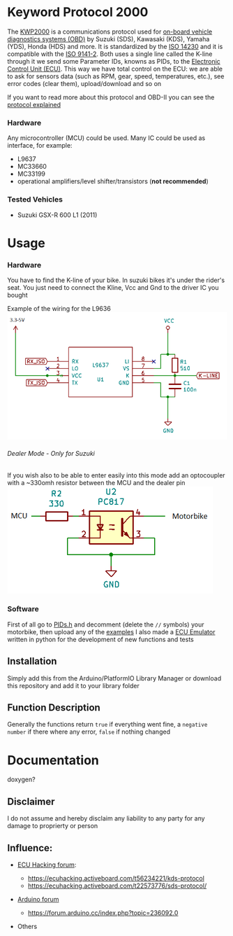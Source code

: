# Keyword Protocol 2000
The [KWP2000](https://en.wikipedia.org/wiki/Keyword_Protocol_2000/) is a communications protocol used for [on-board vehicle diagnostics systems (OBD)](https://en.wikipedia.org/wiki/On-board_diagnostics) by Suzuki (SDS), Kawasaki (KDS), Yamaha (YDS), Honda (HDS) and more. It is standardized by the [ISO 14230](https://www.iso.org/obp/ui/#iso:std:iso:14230:-1:ed-2:v1:en) and it is compatible with the [ISO 9141-2](https://www.iso.org/obp/ui/#iso:std:iso:9141:-2:ed-1:v1:en). Both uses a single line called the K-line through it we send some Parameter IDs, knowns as PIDs, to the [Electronic Control Unit (ECU)](https://en.wikipedia.org/wiki/Electronic_control_unit). This way we have total control on the ECU: we are able to ask for sensors data (such as RPM, gear, speed, temperatures, etc.), see error codes (clear them), upload/download and so on

If you want to read more about this protocol and OBD-II you can see the [protocol explained](protocol.md)

### Hardware
Any microcontroller (MCU) could be used. Many IC could be used as interface, for example:
- L9637
- MC33660
- MC33199
- operational amplifiers/level shifter/transistors (**not recommended**)

### Tested Vehicles
- Suzuki GSX-R 600 L1 (2011)

# Usage
### Hardware
You have to find the K-line of your bike. In suzuki bikes it's under the rider's seat. You just need to connect the Kline, Vcc and Gnd to the driver IC you bought

Example of the wiring for the L9636
![Alt text](/extras/Images/l9637_wiring.png?raw=true "L9637 wiring")


###### Dealer Mode - Only for Suzuki
If you wish also to be able to enter easily into this mode add an optocoupler with a ~330omh resistor between the MCU and the dealer pin
![Alt text](/extras/Images/dealer_mode.png?raw=true "dealer mode")

### Software
First of all go to [PIDs.h](/src/PIDs.h) and decomment (delete the `//` symbols) your motorbike, then upload any of the [examples](/examples/)
I also made a [ECU Emulator](/extras/ECU_Emulator) written in python for the development of new functions and tests

## Installation
Simply add this from the Arduino/PlatformIO Library Manager or download this repository and add it to your library folder

## Function Description
Generally the functions return `true` if everything went fine, a `negative number` if there where any error, `false` if nothing changed

# Documentation
doxygen?


## Disclaimer
I do not assume and hereby disclaim any liability to any party for any damage to proprierty or person


## Influence:
- [ECU Hacking forum](https://ecuhacking.activeboard.com/): 
    - https://ecuhacking.activeboard.com/t56234221/kds-protocol
    - https://ecuhacking.activeboard.com/t22573776/sds-protocol/

- [Arduino forum](https://forum.arduino.cc/)
    - https://forum.arduino.cc/index.php?topic=236092.0

- Others
